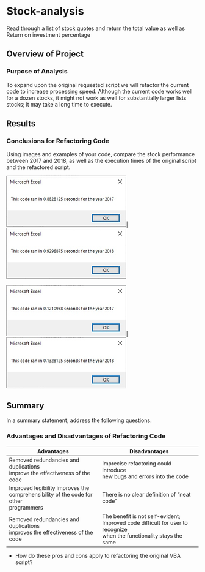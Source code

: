 # Stock-analysis
Read through a list of stock quotes and return the total value as well as Return on investment percentage

## Overview of Project

### Purpose of Analysis
To expand upon the original requested script we will refactor the current code to increase processing speed. Although the current code works well for a dozen stocks, it might not work as well for substantially larger lists stocks; it may take a long time to execute.

## Results

### Conclusions for Refactoring Code
Using images and examples of your code, compare the stock performance between 2017 and 2018, as well as the execution times of the original script and the refactored script.

![image_name](resources/VBA_Challenge_2017_Org_Code.png)|![image_name](resources/VBA_Challenge_2018_Org_Code.png)

![image_name](resources/VBA_Challenge_2017.png)|![image_name](resources/VBA_Challenge_2018.png)

## Summary
In a summary statement, address the following questions.

### Advantages and Disadvantages of Refactoring Code

|Advantages|Disadvantages|
| --- | --- |
|Removed redundancies and duplications<br>improve the effectiveness of the code|Imprecise refactoring could introduce<br>new bugs and errors into the code<br>|
|Improved legibility improves the<br>comprehensibility of the code for other<br>programmers|There is no clear definition of “neat code”<br>|
|Removed redundancies and duplications<br>improves the effectiveness of the code|The benefit is not self-evident;<br>Improved code difficult for user to recognize<br>when the functionality stays the same|

 - How do these pros and cons apply to refactoring the original VBA script?
